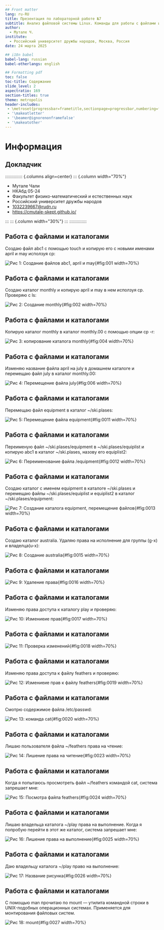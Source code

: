 ```yaml
---
## Front matter
lang: ru-RU
title: Презентация по лабораторной работе №7
subtitle: Анализ файловой системы Linux. Команды для работы с файлами и каталогами
author:
  - Мутале Ч.
institute:
  - Российский университет дружбы народов, Москва, Россия
date: 24 марта 2025

## i18n babel
babel-lang: russian
babel-otherlangs: english

## Formatting pdf
toc: false
toc-title: Содержание
slide_level: 2
aspectratio: 169
section-titles: true
theme: metropolis
header-includes:
 - \metroset{progressbar=frametitle,sectionpage=progressbar,numbering=fraction}
 - '\makeatletter'
 - '\beamer@ignorenonframefalse'
 - '\makeatother'
---
```


# Информация

## Докладчик

:::::::::::::: {.columns align=center}
::: {.column width="70%"}

  * Мутале Чали
  * НКАбд 05-24
  * Факультет физико-математический и естественных наук
  * Российский университет дружбы народов
  * [1032239667@rudn.ru](1032239667@rudn.ru)
  * <https://cmutale-skept.github.io/>

:::
::: {.column width="30%"}
:::
::::::::::::::


## Работа с файлами и каталогами

Создаю файл abc1 с помощью touch и копирую его с новыми именами april и may исползуя cp:

![Рис 1: Создание файлов abc1, april и may](image/1.png){#fig:001 width=70%}

## Работа с файлами и каталогами

Создаю каталог monthly и копирую april и may в нем исползуя cp. Проверяю с ls:

![Рис 2: Создание monthly](image/2.png){#fig:002 width=70%}

## Работа с файлами и каталогами

Копирую каталог monthly в каталог monthly.00 с помощью опции cp -r:

![Рис 3: копирование каталога monthly](image/4.png){#fig:004 width=70%}

## Работа с файлами и каталогами

Изменяю название файла april на july в домашнем каталоге и перемещаю файл july в каталог monthly.00:

![Рис 4: Перемещение файла july ](image/6.png){#fig:006 width=70%}

## Работа с файлами и каталогами

 Перемещаю файл equipment в каталог ~/ski.plases:

![Рис 5: Перемещение файла equipment](image/11.png){#fig:0011 width=70%}

## Работа с файлами и каталогами

Переименую файл ~/ski.plases/equipment в ~/ski.plases/equiplist и копирую abc1 в каталог ~/ski.plases, назову его equiplist2:

![Рис 6: Переименование файла /equipment](image/12.png){#fig:0012 width=70%}

## Работа с файлами и каталогами

Создаю каталог с именем equipment в каталоге ~/ski.plases и перемещаю файлы ~/ski.plases/equiplist и equiplist2 в каталог ~/ski.plases/equipment:

![Рис 7: Создание каталога equipment, перемещение файлов ](image/13.png){#fig:0013 width=70%}

## Работа с файлами и каталогами

Создаю каталог australia. Удаляю права на исполнение для группы (g-x) и владелца(u-x):

![Рис 8: Создание australia](image/15.png){#fig:0015 width=70%}

## Работа с файлами и каталогами

![Рис 9: Удаление права](image/16.png){#fig:0016 width=70%}

## Работа с файлами и каталогами

Изменяю права доступа к каталогу play и проверяю:

![Рис 10: Измениеие прав](image/17.png){#fig:0017 width=70%}

## Работа с файлами и каталогами

![Рис 11: Проверка изменений](image/18.png){#fig:0018 width=70%}

## Работа с файлами и каталогами

Изменяю права доступа к файлу feathers и проверяю:

![Рис 12: Измениеие прав к файлу feathers](image/19.png){#fig:0019 width=70%}

## Работа с файлами и каталогами

Смотрю содержимое файла /etc/passwd:

![Рис 13: команда cat](image/20.png){#fig:0020 width=70%}

## Работа с файлами и каталогами

Лишаю пользователя файла ~/feathers права на чтение:

![Рис 14: Лишение права на читение](image/23.png){#fig:0023 width=70%}

## Работа с файлами и каталогами

Когда я попытаюсь просмотреть файл ~/feathers командой cat, система запрешает мне:

![Рис 15: Посмотра файла feathers](image/24.png){#fig:0024 width=70%}

## Работа с файлами и каталогами

Лишаю владельца каталога ~/play права на выполнение. Когда я попробую перейти в этот же каталог, система запрешает мне:

![Рис 16: Лишение права на выполнение](image/25.png){#fig:0025 width=70%}

## Работа с файлами и каталогами

Даю владельцу каталога ~/play право на выполнение:

![Рис 17: Название рисунка](image/26.png){#fig:0026 width=70%}

## Работа с файлами и каталогами

С помощью man прочитаю по mount — утилита командной строки в UNIX-подобных операционных системах. Применяется для монтирования файловых систем.

![Рис 18: mount](image/27.png){#fig:0027 width=70%}


